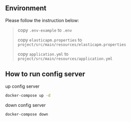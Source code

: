## Environment

Please follow the instruction below:

> copy `.env-example` to `.env`
> 
> copy `elasticapm.properties` to `project/src/main/resources/elasticapm.properties`
> 
> copy `application.yml` to `project/src/main/resources/application.yml`


## How to run config server

up config server

```bash
docker-compose up -d
```

down config server

```
docker-compose down
```
